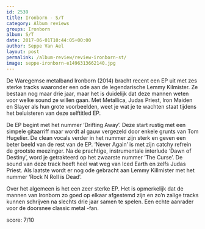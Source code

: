 ```yaml
---
id: 2539
title: Ironborn - S/T
category: Album reviews
groups: Ironborn
album: S/T
date: 2017-06-01T10:44:05+00:00
author: Seppe Van Ael
layout: post
permalink: /album-review/review-ironborn-st/
image: seppe-ironborn-e1496313662140.jpg
---
```

De Waregemse metalband Ironborn (2014) bracht recent een EP uit met zes sterke tracks waaronder een ode aan de legendarische Lemmy Kilmister. Ze bestaan nog maar drie jaar, maar het is duidelijk dat deze mannen weten voor welke sound ze willen gaan. Met Metallica, Judas Priest, Iron Maiden en Slayer als hun grote voorbeelden, weet je wat je te wachten staat tijdens het beluisteren van deze selftitled EP.

De EP begint met het nummer ‘Drifting Away’. Deze start rustig met een simpele gitaarriff maar wordt al gauw vergezeld door enkele grunts van Tom Hugelier. De clean vocals verder in het nummer zijn sterk en geven een beter beeld van de rest van de EP. ‘Never Again’ is met zijn catchy refrein de grootste meezinger. Na de prachtige, instrumentale interlude ‘Dawn of Destiny’, word je getrakteerd op het zwaarste nummer ‘The Curse’. De sound van deze track heeft heel wat weg van Iced Earth en zelfs Judas Priest. Als laatste wordt er nog ode gebracht aan Lemmy Killmister met het nummer ‘Rock N Roll is Dead’.

Over het algemeen is het een zeer sterke EP. Het is opmerkelijk dat de mannen van Ironborn zo goed op elkaar afgestemd zijn en zo’n zalige tracks kunnen schrijven na slechts drie jaar samen te spelen. Een echte aanrader voor de doorsnee classic metal -fan.

score: 7/10

&nbsp;